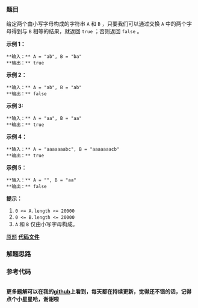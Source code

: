 ### 题目
给定两个由小写字母构成的字符串 `A` 和 `B` ，只要我们可以通过交换 `A` 中的两个字母得到与 `B` 相等的结果，就返回 `true` ；否则返回
`false` 。



**示例 1：**

    
    
    **输入：** A = "ab", B = "ba"
    **输出：** true
    

**示例 2：**

    
    
    **输入：** A = "ab", B = "ab"
    **输出：** false
    

**示例 3:**

    
    
    **输入：** A = "aa", B = "aa"
    **输出：** true
    

**示例 4：**

    
    
    **输入：** A = "aaaaaaabc", B = "aaaaaaacb"
    **输出：** true
    

**示例 5：**

    
    
    **输入：** A = "", B = "aa"
    **输出：** false
    



**提示：**

  1. `0 <= A.length <= 20000`
  2. `0 <= B.length <= 20000`
  3. `A` 和 `B` 仅由小写字母构成。

[原题](https://leetcode-cn.com/problems/buddy-strings/)    **[代码文件]()**


### 解题思路




### 参考代码

```go


```




**更多题解可以在我的[github](https://github.com/LZH139/leetcode_Go)上看到，每天都在持续更新，觉得还不错的话，记得点个小星星哈，谢谢啦**
